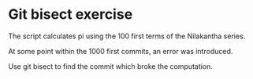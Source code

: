 

Git bisect exercise
===================

The script calculates pi using the 100 first terms of the Nilakantha series.

At some point within the 1000 first commits, an error was introduced.

Use git bisect to find the commit which broke the computation.
